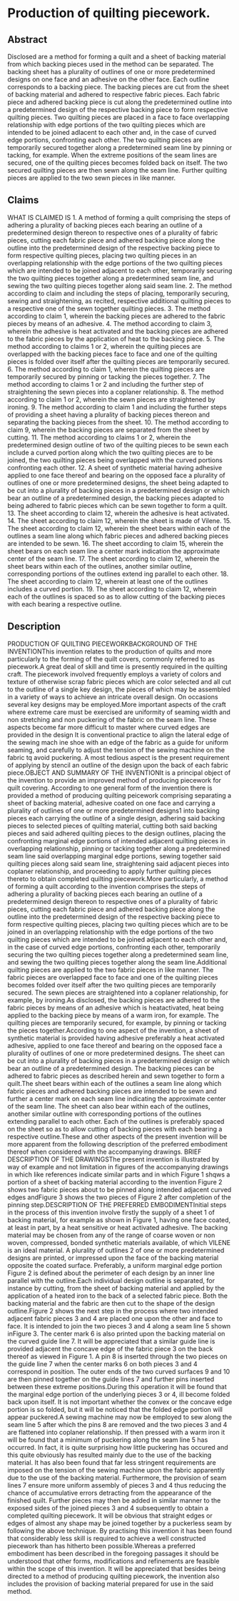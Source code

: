 # Production of quilting piecework.

## Abstract
Disclosed are a method for forming a quilt and a sheet of backing material from which backing pieces used in the method can be separated. The backing sheet has a plurality of outlines of one or more predetermined designs on one face and an adhesive on the other face. Each outline corresponds to a backing piece. The backing pieces are cut from the sheet of backing material and adhered to respective fabric pieces. Each fabric piece and adhered backing piece is cut along the predetermined outline into a predetermined design of the respective backing piece to form respective quilting pieces. Two quilting pieces are placed in a face to face overlapping relationship with edge portions of the two quilting pieces which are intended to be joined adlacent to each other and, in the case of curved edge portions, confronting each other. The two quilting pieces are temporarily secured together along a predetermined seam line by pinning or tacking, for example. When the extreme positions of the seam lines are secured, one of the quilting pieces becomes folded back on itself. The two secured quilting pieces are then sewn along the seam line. Further quilting pieces are applied to the two sewn pieces in like manner.

## Claims
WHAT IS CLAIMED IS 1. A method of forming a quilt comprising the steps of adhering a plurality of backing pieces each bearing an outline of a predetermined design thereon to respective ones of a plurality of fabric pieces, cutting each fabric piece and adhered backing piece along the outline into the predetermined design of the respective backing piece to form respective quilting pieces, placing two quilting pieces in an overlapping relationship with the edge portions of the two quilting pieces which are intended to be joined adjacent to each other, temporarily securing the two quilting pieces together along a predetermined seam line, and sewing the two quilting pieces together along said seam line. 2. The method according to claim and including the steps of placing, temporarily securing, sewing and straightening, as recited, respective additional quilting pieces to a respective one of the sewn together quilting pieces. 3. The method according to claim 1, wherein the backing pieces are adhered to the fabric pieces by means of an adhesive. 4. The method according to claim 3, wherein the adhesive is heat activated and the backing pieces are adhered to the fabric pieces by the application of heat to the backing piece. 5. The method according to claims 1 or 2, wherein the quilting pieces are overlapped with the backing pieces face to face and one of the quilting pieces is folded over itself after the quilting pieces are temporarily secured. 6. The method according to claim 1, wherein the quilting pieces are temporarily secured by pinning or tacking the pieces together. 7. The method according to claims 1 or 2 and including the further step of straightening the sewn pieces into a coplaner relationship. 8. The method according to claim 1 or 2, wherein the sewn pieces are straightened by ironing. 9. The method according to claim 1 and including the further steps of providing a sheet having a plurality of backing pieces thereon and separating the backing pieces from the sheet. 10. The method according to claim 9, wherein the backing pieces are separated from the sheet by cutting. 11. The method according to claims 1 or 2, wherein the predetermined design outline of two of the quilting pieces to be sewn each include a curved portion along which the two quilting pieces are to be joined, the two quilting pieces being overlapped with the curved portions confronting each other. 12. A sheet of synthetic material having adhesive applied to one face thereof and bearing on the opposed face a plurality of outlines of one or more predetermined designs, the sheet being adapted to be cut into a plurality of backing pieces in a predetermined design or which bear an outline of a predetermined design, the backing pieces adapted to being adhered to fabric pieces which can be sewn together to form a quilt. 13. The sheet according to claim 12, wherein the adhesive is heat activated. 14. The sheet according to claim 12, wherein the sheet is made of Vilene. 15. The sheet according to claim 12, wherein the sheet bears within each of the outlines a seam line along which fabric pieces and adhered backing pieces are intended to be sewn. 16. The sheet according to claim 15, wherein the sheet bears on each seam line a center mark indication the approximate center of the seam line. 17. The sheet according to claim 12, wherein the sheet bears within each of the outlines, another similar outline, corresponding portions of the outlines extend ing parallel to each other. 18. The sheet according to claim 12, wherein at least one of the outlines includes a curved portion. 19. The sheet according to claim 12, wherein each of the outlines is spaced so as to allow cutting of the backing pieces with each bearing a respective outline.

## Description
PRODUCTION OF QUILTING PIECEWORKBACKGROUND OF THE INVENTIONThis invention relates to the production of quilts and more particularly to the forming of the quilt covers, commonly referred to as piecework.A great deal of skill and time is presently required in the quilting craft. The piecework involved frequently employs a variety of colors and texture of otherwise scrap fabric pieces which are color selected and all cut to the outline of a single key design, the pieces of which may be assembled in a variety of ways to achieve an intricate overall design. On occasions several key designs may be employed.More important aspects of the craft where extreme care must be exercised are uniformity of seaming width and non stretching and non puckering of the fabric on the seam line. These aspects become far more difficult to master where curved edges are provided in the design It is conventional practice to align the lateral edge of the sewing mach ine shoe with an edge of the fabric as a guide for uniform seaming, and carefully to adjust the tension of the sewing machine on the fabric tq avoid puckering. A most tedious aspect is the present requirement of applying by stencil an outline of the design upon the back of each fabric piece.OBJECT AND SUMMARY OF THE INVENTIONIt is a principal object of the invention to provide an improved method of producing piecework for quilt covering. According to one general form of the invention there is provided a method of producing quilting peicework comprising separating a sheet of backing material, adhesive coated on one face and carrying a plurality of outlines of one or more predetermined designs1 into backing pieces each carrying the outline of a single design, adhering said backing pieces to selected pieces of quilting material, cutting both said backing pieces and said adhered quilting pieces to the design outlines, placing the confronting marginal edge portions of intended adjacent quilting pieces in overlapping relationship, pinning or tacking together along a predetermined seam line said overlapping marginal edge portions, sewing together said quilting pieces along said seam line, straightening said adjacent pieces into coplaner relationship, and proceeding to apply further quilting pieces thereto to obtain completed quilting piecework.More particularly, a method of forming a quilt according to the invention comprises the steps of adhering a plurality of backing pieces each bearing an outline of a predetermined design thereon to respective ones of a plurality of fabric pieces, cutting each fabric piece and adhered backing piece along the outline into the predetermined design of the respective backing piece to form respective quilting pieces, placing two quilting pieces which are to be joined in an overlapping relationship with the edge portions of the two quilting pieces which are intended to be joined adjacent to each other and, in the case of curved edge portions, confronting each other, temporarily securing the two quilting pieces together along a predetermined seam line, and sewing the two quilting pieces together along the seam line.Additional quilting pieces are applied to the two fabric pieces in like manner. The fabric pieces are overlapped face to face and one of the quilting pieces becomes folded over itself after the two quilting pieces are temporarily secured. The sewn pieces are straightened into a coplaner relationship, for example, by ironing.As disclosed, the backing pieces are adhered to the fabric pieces by means of an adhesive which is heatactivated, heat being applied to the backing piece by means of a warm iron, for example. The quilting pieces are temporarily secured, for example, by pinning or tacking the pieces together.According to one aspect of the invention, a sheet of synthetic material is provided having adhesive preferably a heat activated adhesive, applied to one face thereof and bearing on the opposed face a plurality of outlines of one or more predetermined designs. The sheet can be cut into a plurality of backing pieces in a predetermined design or which bear an outline of a predetermined design. The backing pieces can be adhered to fabric pieces as described herein and sewn together to form a quilt.The sheet bears within each of the outlines a seam line along which fabric pieces and adhered backing pieces are intended to be sewn and further a center mark on each seam line indicating the approximate center of the seam line. The sheet can also bear within each of the outlines, another similar outline with corresponding portions of the outlines extending parallel to each other. Each of the outlines is preferably spaced on the sheet so as to allow cutting of backing pieces with each bearing a respective outline.These and other aspects of the present invention will be more apparent from the following description of the preferred embodiment thereof when considered with the accompanying drawings. BRIEF DESCRIPTION OF THE DRAWINGSThe present invention is illustrated by way of example and not limitation in figures of the accompanying drawings in which like references indicate similar parts and in which Figure 1 shqws a portion of a sheet of backing material according to the invention Figure 2 shows two fabric pieces about to be pinned along intended adjacent curved edges andFigure 3 shows the two pieces of Figure 2 after completion of the pinning step.DESCRIPTION OF THE PREFERRED EMBODIMENTInitial steps in the process of this invention involve firstly the supply of a sheet 1 of backing material, for example as shown in Figure 1, having one face coated, at least in part, by a heat sensitive or heat activated adhesive. The backing material may be chosen from any of the range of coarse woven or non woven, compressed, bonded synthetic materials available, of which VILENE is an ideal material. A plurality of outlines 2 of one or more predetermined designs are printed, or impressed upon the face of the backing material opposite the coated surface. Preferably, a uniform marginal edge portion Figure 2 is defined about the perimeter of each design by an inner line parallel with the outline.Each individual design outline is separated, for instance by cutting, from the sheet of backing material and applied by the application of a heated iron to the back of a selected fabric piece. Both the backing material and the fabric are then cut to the shape of the design outline.Figure 2 shows the next step in the process where two intended adjacent fabric pieces 3 and 4 are placed one upon the other and face to face. It is intended to join the two pieces 3 and 4 along a seam line 5 shown inFigure 3. The center mark 6 is also printed upon the backing material on the curved guide line 7. It will be appreciated that a similar guide line is provided adjacent the concave edge of the fabric piece 3 on the back thereof as viewed in Figure 1. A pin 8 is inserted through the two pieces on the guide line 7 when the center marks 6 on both pieces 3 and 4 correspond in position. The outer ends of the two curved surfaces 9 and 10 are then pinned together on the guide lines 7 and further pins inserted between these extreme positions.During this operation it will be found that the marginal edge portion of the underlying pieces 3 or 4, ill become folded back upon itself. It is not important whether the convex or the concave edge portion is so folded, but it will be noticed that the folded edge portion will appear puckered.A sewing machine may now be employed to sew along the seam line 5 after which the pins 8 are removed and the two pieces 3 and 4 are flattened into coplaner relationship. If then pressed with a warm iron it will be found that a minimum of puckering along the seam line 5 has occurred. In fact, it is quite surprising how little puckering has occured and this quite obviously has resulted mainly due to the use of the backing material. It has also been found that far less stringent requirements are imposed on the tension of the sewing machine upon the fabric apparently due to the use of the backing material. Furthermore, the provision of seam lines 7 ensure more uniform assembly of pieces 3 and 4 thus reducing the chance of accumulative errors detracting from the appearance of the finished quilt. Further pieces may then be added in similar manner to the exposed sides of the joined pieces 3 and 4 subsequently to obtain a completed quilting piecework. It will be obvious that straight edges or edges of almost any shape may be joined together by a puckerless seam by following the above technique. By practising this invention it has been found that considerably less skill is required to achieve a well constructed piecework than has hitherto been possible.Whereas a preferred embodiment has been described in the foregoing passages it should be understood that other forms, modifications and refinements are feasible within the scope of this invention. It will be appreciated that besides being directed to a method of producing quilting piecework, the invention also includes the provision of backing material prepared for use in the said method.